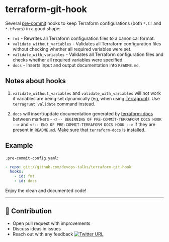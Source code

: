 # terraform-git-hook

Several [pre-commit](http://pre-commit.com/) hooks to keep Terraform configurations (both `*.tf` and `*.tfvars`) in a good shape:
* `fmt` - Rewrites all Terraform configuration files to a canonical format.
* `validate_without_variables` - Validates all Terraform configuration files without checking whether all required 
variables were set.
* `validate_with_variables` - Validates all Terraform configuration files and checks whether all required variables were specified.
* `docs` - Inserts input and output documentation into `README.md`.

## Notes about hooks

1. `validate_without_variables` and `validate_with_variables` will not work if variables are being set 
dynamically (eg, when using [Terragrunt](https://github.com/gruntwork-io/terragrunt)). Use `terragrunt validate` command instead.

1. `docs` will insert/update documentation generated by [terraform-docs](https://github.com/segmentio/terraform-docs) between markers - `<!-- BEGINNING OF PRE-COMMIT-TERRAFORM DOCS HOOK -->` and `<!-- END OF PRE-COMMIT-TERRAFORM DOCS HOOK -->` if they are present in `README.md`. Make sure that `terraform-docs` is installed.

## Example

`.pre-commit-config.yaml`:

```yaml
- repo: git://github.com/devops-talks/terraform-git-hook
  hooks:
    - id: fmt
    - id: docs
```

Enjoy the clean and documented code!

---
## 👬 Contribution

- Open pull request with improvements
- Discuss ideas in issues
- Reach out with any feedback [![Twitter URL](https://img.shields.io/twitter/url/https/twitter.com/anmol_nagpal.svg?style=social&label=Follow%20%40anmol_nagpal)](https://twitter.com/anmol_nagpal)
